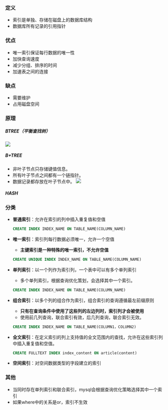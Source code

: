 ### 定义
* 索引是单独、存储在磁盘上的数据库结构
* 数据库所有记录的引用指针

### 优点
* 唯一索引保证每行数据的唯一性
* 加快查询速度
* 减少分组、排序的时间
* 加速表之间的连接

### 缺点
* 需要维护
* 占用磁盘空间

### 原理
##### BTREE（平衡查找树）
![](https://img2020.cnblogs.com/blog/1344121/202004/1344121-20200424223252102-593554593.png)
##### B+TREE
* 非叶子节点只存储键值信息。
* 所有叶子节点之间都有一个链指针。
* 数据记录都存放在叶子节点中。
![](https://img2020.cnblogs.com/blog/1344121/202004/1344121-20200424223353408-1747399073.png)
##### HASH

### 分类
* **普通索引**：允许在索引的列中插入重复值和空值
    ```sql
    CREATE INDEX INDEX_NAME ON TABLE_NAME(COLUMN_NAME)
    ```
* **唯一索引**：索引列每行数据必须唯一，允许一个空值
    * **主键索引是一种特殊的唯一索引，不允许空值**
    ```sql
    CREATE UNIQUE INDEX INDEX_NAME ON TABLE_NAME(COLUMN_NAME) 
    ```
* **单列索引**：以一个列作为索引列，一个表中可以有多个单列索引
    * 多个单列索引，根据查询优化策划，会选择其中一个索引。
    ```sql
    CREATE INDEX INDEX_NAME ON TABLE_NAME(COLUMN_NAME)
    ```
* **组合索引**：以多个列的组合作为索引，组合索引的查询遵循最左前缀原则
    * **只有在查询条件中使用了这些列的左边列时，索引列才会被使用**
    * 使用前几列查询，联合索引有效，后几列查询，联合索引无效。

    ```sql
    CREATE INDEX INDEX_NAME ON TABLE_NAME(COLUMN1，COLUMN2)
    ```
* **全文索引**：在定义索引的列上支持值的全文范围内的查找，允许在这些索引列中插入重复值和空值。
    ```sql
    CREATE FULLTEXT INDEX index_content ON article(content)
    ```
* **空间索引**：对空间数据类型的字段建立的索引

### 其他
* 当同时存在单列索引和联合索引，mysql会根据查询优化策略选择其中一个索引
* 如果where中的关系是or，索引不生效